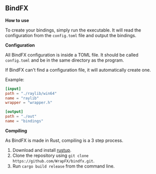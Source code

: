 ## BindFX

**How to use**

To create your bindings, simply run the executable. It will read the
configuration from the ```config.toml``` file and output the bindings.

**Configuration**

All BindFX configuration is inside a TOML file.
It should be called ```config.toml``` and be in the same directory as the program.

If BindFX can't find a configuration file, it will automatically create one.

Example:
```TOML
[input]
path = "./raylib/win64"
name = "raylib"
wrapper = "wrapper.h"

[output]
path = "./out"
name = "bindings"
```

**Compiling**

As BindFX is made in Rust, compiling is a 3 step process.

1. Download and install [rustup](https://rustup.rs/).
2. Clone the repository using ```git clone https://github.com/WrapFX/bindfx.git```.
3. Run ```cargo build release``` from the command line.